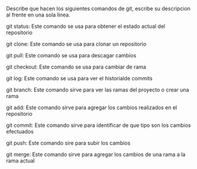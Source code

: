 Describe que hacen los siguientes comandos de git, escribe su descripcion al frente en una sola linea.

git status: Este comando se usa para obtener el estado actual del repositorio

git clone: Este comando se usa para clonar un repositorio

git pull: Este comando se usa para descagar cambios

git checkout: Este comando se usa para cambiar de rama

git log: Este comando se usa para ver el historialde commits

git branch: Este comando sirve para ver las ramas del proyecto o crear una rama

git add: Este comando sirve para agregar los cambios realizados en el repositorio

git commit: Este comando sirve para identificar de que tipo son los cambios efectuados

git push: Este comando sire para subir los cambios

git merge: Este comando sirve para agregar los cambios de una rama a la rama actual
